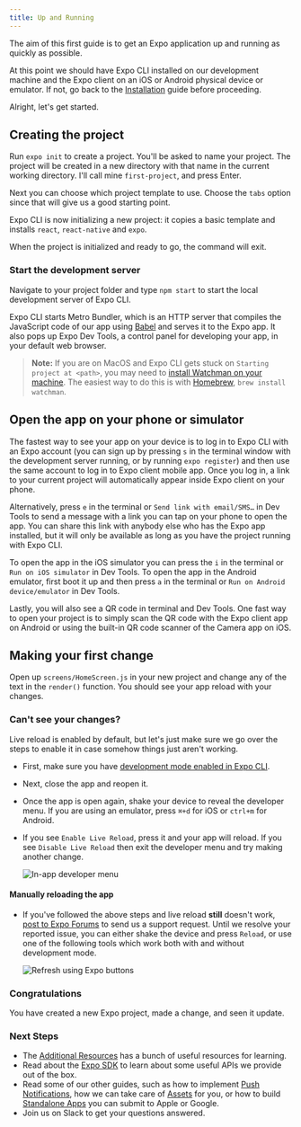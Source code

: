 ```yaml
---
title: Up and Running
---
```


The aim of this first guide is to get an Expo application up and running as quickly as possible.

At this point we should have Expo CLI installed on our development machine and the Expo client on an iOS or Android physical device or emulator. If not, go back to the [Installation](../../introduction/installation/) guide before proceeding.

Alright, let's get started.

## Creating the project

Run `expo init` to create a project. You'll be asked to name your project. The project will be created in a new directory with that name in the current working directory. I'll call mine `first-project`, and press Enter.

Next you can choose which project template to use. Choose the `tabs` option since that will give us a good starting point.

Expo CLI is now initializing a new project: it copies a basic template and installs `react`, `react-native` and `expo`.

When the project is initialized and ready to go, the command will exit.

### Start the development server

Navigate to your project folder and type `npm start` to start the local development server of Expo CLI.

Expo CLI starts Metro Bundler, which is an HTTP server that compiles the JavaScript code of our app using [Babel](https://babeljs.io/) and serves it to the Expo app. It also pops up Expo Dev Tools, a control panel for developing your app, in your default web browser.

> **Note:** If you are on MacOS and Expo CLI gets stuck on `Starting project at <path>`, you may need to [install Watchman on your machine](https://facebook.github.io/watchman/docs/install.html#build-install). The easiest way to do this is with [Homebrew](http://brew.sh/), `brew install watchman`.

## Open the app on your phone or simulator

The fastest way to see your app on your device is to log in to Expo CLI with an Expo account (you can sign up by pressing `s` in the terminal window with the development server running, or by running `expo register`) and then use the same account to log in to Expo client mobile app. Once you log in, a link to your current project will automatically appear inside Expo client on your phone.

Alternatively, press `e` in the terminal or `Send link with email/SMS…` in Dev Tools to send a message with a link you can tap on your phone to open the app. You can share this link with anybody else who has the Expo app installed, but it will only be available as long as you have the project running with Expo CLI.

To open the app in the iOS simulator you can press the `i` in the terminal or `Run on iOS simulator` in Dev Tools. To open the app in the Android emulator, first boot it up and then press `a` in the terminal or `Run on Android device/emulator` in Dev Tools.

Lastly, you will also see a QR code in terminal and Dev Tools. One fast way to open your project is to simply scan the QR code with the Expo client app on Android or using the built-in QR code scanner of the Camera app on iOS.

## Making your first change

Open up `screens/HomeScreen.js` in your new project and change any of the text in the `render()` function. You should see your app reload with your changes.

### Can't see your changes?

Live reload is enabled by default, but let's just make sure we go over the steps to enable it in case somehow things just aren't working.

- First, make sure you have [development mode enabled in Expo CLI](../development-mode/#development-mode).

- Next, close the app and reopen it.

- Once the app is open again, shake your device to reveal the developer menu. If you are using an emulator, press `⌘+d` for iOS or `ctrl+m` for Android.

- If you see `Enable Live Reload`, press it and your app will reload. If you see `Disable Live Reload` then exit the developer menu and try making another change.

  ![In-app developer menu](/static/images/developer-menu.png)

#### Manually reloading the app

- If you've followed the above steps and live reload **still** doesn't work, [post to Expo Forums](https://forums.expo.io/c/help) to send us a support request. Until we resolve your reported issue, you can either shake the device and press `Reload`, or use one of the following tools which work both with and without development mode.

  ![Refresh using Expo buttons](/static/images/expo-refresh.png)

### Congratulations

You have created a new Expo project, made a change, and seen it update.

### Next Steps

- The [Additional Resources](../../introduction/additional-resources/#additional-resources) has a bunch of useful resources for learning.
- Read about the [Expo SDK](../../sdk/overview/) to learn about some useful APIs we provide out of the box.
- Read some of our other guides, such as how to implement [Push Notifications](../../guides/push-notifications/#push-notifications), how we can take care of [Assets](../../guides/assets/#all-about-assets) for you, or how to build [Standalone Apps](../../distribution/building-standalone-apps/#building-standalone-apps) you can submit to Apple or Google.
- Join us on Slack to get your questions answered.
